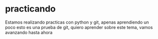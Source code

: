 # practicando
Estamos realizando practicas con python y git, apenas aprendiendo un poco
esto es una prueba de git, quiero aprender sobre este tema, vamos avanzando hasta ahora 
